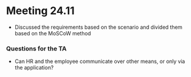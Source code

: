  # Meeting 24.11

 - Discussed the requirements based on the scenario and divided them based on the MoSCoW method


 ### Questions for the TA

 - Can HR and the employee communicate over other means, or only via the application?
